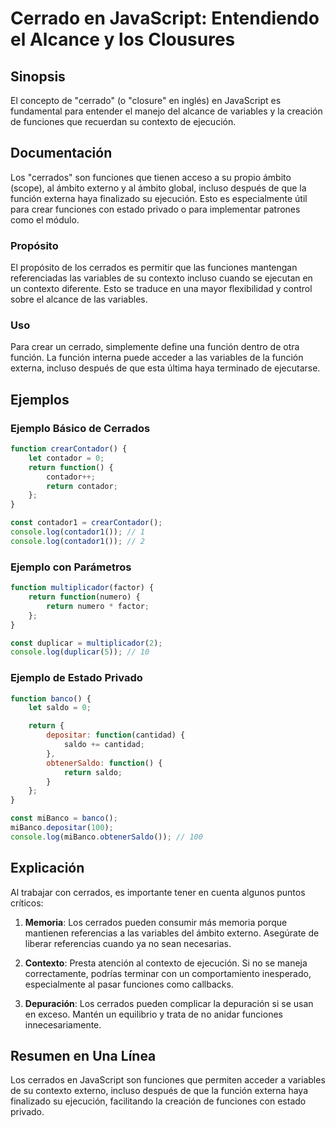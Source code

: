 <!--
Meta Description: # Cerrado en JavaScript: Entendiendo el Alcance y los Clousures ## Sinopsis El concepto de "cerrado" (o "closure" en inglés) en JavaScript es fundamen...
Meta Keywords: funciones, que, cerrados, function, javascript
-->

# Cerrado en JavaScript: Entendiendo el Alcance y los Clousures

## Sinopsis
El concepto de "cerrado" (o "closure" en inglés) en JavaScript es fundamental para entender el manejo del alcance de variables y la creación de funciones que recuerdan su contexto de ejecución.

## Documentación
Los "cerrados" son funciones que tienen acceso a su propio ámbito (scope), al ámbito externo y al ámbito global, incluso después de que la función externa haya finalizado su ejecución. Esto es especialmente útil para crear funciones con estado privado o para implementar patrones como el módulo.

### Propósito
El propósito de los cerrados es permitir que las funciones mantengan referenciadas las variables de su contexto incluso cuando se ejecutan en un contexto diferente. Esto se traduce en una mayor flexibilidad y control sobre el alcance de las variables.

### Uso
Para crear un cerrado, simplemente define una función dentro de otra función. La función interna puede acceder a las variables de la función externa, incluso después de que esta última haya terminado de ejecutarse.

## Ejemplos

### Ejemplo Básico de Cerrados
```javascript
function crearContador() {
    let contador = 0;
    return function() {
        contador++;
        return contador;
    };
}

const contador1 = crearContador();
console.log(contador1()); // 1
console.log(contador1()); // 2
```

### Ejemplo con Parámetros
```javascript
function multiplicador(factor) {
    return function(numero) {
        return numero * factor;
    };
}

const duplicar = multiplicador(2);
console.log(duplicar(5)); // 10
```

### Ejemplo de Estado Privado
```javascript
function banco() {
    let saldo = 0;

    return {
        depositar: function(cantidad) {
            saldo += cantidad;
        },
        obtenerSaldo: function() {
            return saldo;
        }
    };
}

const miBanco = banco();
miBanco.depositar(100);
console.log(miBanco.obtenerSaldo()); // 100
```

## Explicación
Al trabajar con cerrados, es importante tener en cuenta algunos puntos críticos:

1. **Memoria**: Los cerrados pueden consumir más memoria porque mantienen referencias a las variables del ámbito externo. Asegúrate de liberar referencias cuando ya no sean necesarias.
  
2. **Contexto**: Presta atención al contexto de ejecución. Si no se maneja correctamente, podrías terminar con un comportamiento inesperado, especialmente al pasar funciones como callbacks.

3. **Depuración**: Los cerrados pueden complicar la depuración si se usan en exceso. Mantén un equilibrio y trata de no anidar funciones innecesariamente.

## Resumen en Una Línea
Los cerrados en JavaScript son funciones que permiten acceder a variables de su contexto externo, incluso después de que la función externa haya finalizado su ejecución, facilitando la creación de funciones con estado privado.